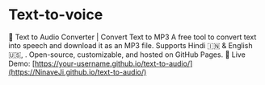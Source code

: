 # Text-to-voice
 🎤 Text to Audio Converter | Convert Text to MP3  A free tool to convert text into speech and download it as an MP3 file. Supports Hindi 🇮🇳 &amp; English 🇺🇸, . Open-source, customizable, and hosted on GitHub Pages.    🔗 Live Demo:  [https://your-username.github.io/text-to-audio/](https://NinaveJi.github.io/text-to-audio/)
